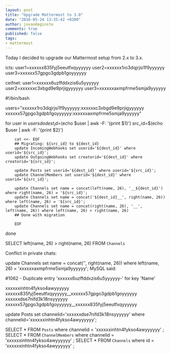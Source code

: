 ```yaml
---
layout: post
title: "Upgrade Mattermost to 3.0"
date: "2016-05-24 13:35:42 +0200"
author: jovandeginste
comments: true
published: false
tags:
- mattermost
---
```


Today I decided to upgrade our Mattermost setup from 2.x to 3.x.

icts:
user1=xxxxxx835fyj5eeutfxqyyyyyy
user2=xxxxxx1ro3dqjrjsi1f9yyyyyy
user3=xxxxxx57gpgo3gdpb1goyyyyyy

ceifnet:
user1=xxxxxx6uzffddxzis6u5yyyyyy
user2=xxxxxxc3xbgd9e9prjigyyyyyy
user3=xxxxxxaxmpfrme5smja9yyyyyy

#!/bin/bash

users="xxxxxx1ro3dqjrjsi1f9yyyyyy:xxxxxxc3xbgd9e9prjigyyyyyy xxxxxx57gpgo3gdpb1goyyyyyy:xxxxxxaxmpfrme5smja9yyyyyy"

for user in $users
do
        dest_id=$(echo $user | awk -F: '{print $1}')
        src_id=$(echo $user | awk -F: '{print $2}')

        cat <<- EOF
        ## Migrating: ${src_id} to ${dest_id}
        update IncomingWebhooks set userid='${dest_id}' where userid='${src_id}';
        update OutgoingWebhooks set creatorid='${dest_id}' where creatorid='${src_id}';

        update Posts set userid='${dest_id}' where userid='${src_id}';
        update ChannelMembers set userid='${dest_id}' where userid='${src_id}';

        update Channels set name = concat(left(name, 26), '__${dest_id}') where right(name, 26) = '${src_id}';
        update Channels set name = concat('${dest_id}__', right(name, 26)) where left(name, 26) = '${src_id}';
        update Channels set name = concat(right(name, 26), '__', left(name, 26)) where left(name, 26) > right(name, 26)
        ## Done with migration

        EOF
done

SELECT left(name, 26) > right(name, 26) FROM `Channels`

Conflict in private chats:

update Channels set name = concat('', right(name, 26)) where left(name, 26) = 'xxxxxxaxmpfrme5smja9yyyyyy';
MySQL said:

#1062 - Duplicate entry 'xxxxxx6uzffddxzis6u5yyyyyy-' for key 'Name'

xxxxxxinhtn4fykso4awyyyyyy xxxxxx835fyj5eeutfxqyyyyyy__xxxxxx57gpgo3gdpb1goyyyyyy
xxxxxxdse7nifd3k18nsyyyyyy xxxxxx57gpgo3gdpb1goyyyyyy__xxxxxx835fyj5eeutfxqyyyyyy

update Posts set channelid='xxxxxxdse7nifd3k18nsyyyyyy' where channelid='xxxxxxinhtn4fykso4awyyyyyy';

SELECT * FROM `Posts` where channelid = 'xxxxxxinhtn4fykso4awyyyyyy' ;
SELECT * FROM `ChannelMembers` where channelid = 'xxxxxxinhtn4fykso4awyyyyyy' ;
SELECT * FROM `Channels` where id = 'xxxxxxinhtn4fykso4awyyyyyy' ;

